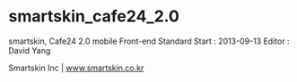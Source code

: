 smartskin_cafe24_2.0
====================

smartskin, Cafe24 2.0 mobile Front-end Standard
Start : 2013-09-13
Editor : David Yang

Smartskin Inc | www.smartskin.co.kr
